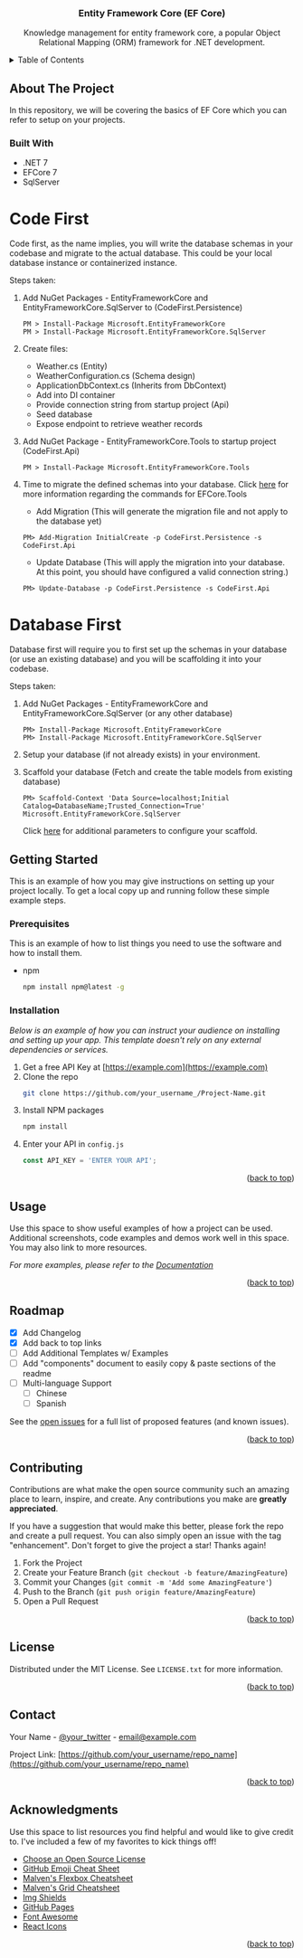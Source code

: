 <!--
*** Readme template extracted from https://github.com/othneildrew/Best-README-Template
-->

<br />
<div align="center">
  <h3 align="center">Entity Framework Core (EF Core)</h3>

  <p align="center">
    Knowledge management for entity framework core, a popular Object Relational Mapping (ORM) framework for .NET development. 
  </p>
</div>

<!-- TABLE OF CONTENTS -->
<details>
  <summary>Table of Contents</summary>
  <ol>
    <li>
      <a href="#about-the-project">About The Project</a>
      <ul>
        <li><a href="#built-with">Built With</a></li>
      </ul>
    </li>
    <li>
      <a href="#getting-started">Getting Started</a>
      <ul>
        <li><a href="#prerequisites">Prerequisites</a></li>
        <li><a href="#installation">Installation</a></li>
      </ul>
    </li>
    <li><a href="#usage">Usage</a></li>
    <li><a href="#roadmap">Roadmap</a></li>
    <li><a href="#contributing">Contributing</a></li>
    <li><a href="#license">License</a></li>
    <li><a href="#contact">Contact</a></li>
    <li><a href="#acknowledgments">Acknowledgments</a></li>
  </ol>
</details>



<!-- ABOUT THE PROJECT -->
## About The Project

In this repository, we will be covering the basics of EF Core which you can refer to setup on your projects.

### Built With
- .NET 7
- EFCore 7
- SqlServer

 
# Code First
Code first, as the name implies, you will write the database schemas in your codebase and migrate to the actual database. This could be your local database instance or containerized instance.

Steps taken:

1. Add NuGet Packages - EntityFrameworkCore and EntityFrameworkCore.SqlServer to (CodeFirst.Persistence)

    ```console
    PM > Install-Package Microsoft.EntityFrameworkCore
    PM > Install-Package Microsoft.EntityFrameworkCore.SqlServer
    ```

2. Create files:
    - Weather.cs (Entity)
    - WeatherConfiguration.cs (Schema design)
    - ApplicationDbContext.cs (Inherits from DbContext)
    - Add into DI container
    - Provide connection string from startup project (Api)
    - Seed database
    - Expose endpoint to retrieve weather records

3. Add NuGet Package - EntityFrameworkCore.Tools to startup project (CodeFirst.Api)
    ```console
    PM > Install-Package Microsoft.EntityFrameworkCore.Tools
    ```


4. Time to migrate the defined schemas into your database. Click [here](efcore-tools) for more information regarding the commands for EFCore.Tools

    - Add Migration (This will generate the migration file and not apply to the database yet)
    ```console
    PM> Add-Migration InitialCreate -p CodeFirst.Persistence -s CodeFirst.Api
    ```

    - Update Database (This will apply the migration into your database. At this point, you should have configured a valid connection string.)
    ```console
    PM> Update-Database -p CodeFirst.Persistence -s CodeFirst.Api
    ```


# Database First
Database first will require you to first set up the schemas in your database (or use an existing database) and you will be scaffolding it into your codebase.

Steps taken:

1. Add NuGet Packages - EntityFrameworkCore and EntityFrameworkCore.SqlServer (or any other database)

    ```console
    PM> Install-Package Microsoft.EntityFrameworkCore
    PM> Install-Package Microsoft.EntityFrameworkCore.SqlServer
    ```

2. Setup your database (if not already exists) in your environment.

3. Scaffold your database (Fetch and create the table models from existing database)

    ```console
    PM> Scaffold-Context 'Data Source=localhost;Initial Catalog=DatabaseName;Trusted_Connection=True' Microsoft.EntityFrameworkCore.SqlServer
    ```

    Click [here](efcore-tools) for additional parameters to configure your scaffold.






<!-- GETTING STARTED -->
## Getting Started

This is an example of how you may give instructions on setting up your project locally.
To get a local copy up and running follow these simple example steps.

### Prerequisites

This is an example of how to list things you need to use the software and how to install them.
* npm
  ```sh
  npm install npm@latest -g
  ```

### Installation

_Below is an example of how you can instruct your audience on installing and setting up your app. This template doesn't rely on any external dependencies or services._

1. Get a free API Key at [https://example.com](https://example.com)
2. Clone the repo
   ```sh
   git clone https://github.com/your_username_/Project-Name.git
   ```
3. Install NPM packages
   ```sh
   npm install
   ```
4. Enter your API in `config.js`
   ```js
   const API_KEY = 'ENTER YOUR API';
   ```

<p align="right">(<a href="#readme-top">back to top</a>)</p>



<!-- USAGE EXAMPLES -->
## Usage

Use this space to show useful examples of how a project can be used. Additional screenshots, code examples and demos work well in this space. You may also link to more resources.

_For more examples, please refer to the [Documentation](https://example.com)_

<p align="right">(<a href="#readme-top">back to top</a>)</p>



<!-- ROADMAP -->
## Roadmap

- [x] Add Changelog
- [x] Add back to top links
- [ ] Add Additional Templates w/ Examples
- [ ] Add "components" document to easily copy & paste sections of the readme
- [ ] Multi-language Support
    - [ ] Chinese
    - [ ] Spanish

See the [open issues](https://github.com/othneildrew/Best-README-Template/issues) for a full list of proposed features (and known issues).

<p align="right">(<a href="#readme-top">back to top</a>)</p>



<!-- CONTRIBUTING -->
## Contributing

Contributions are what make the open source community such an amazing place to learn, inspire, and create. Any contributions you make are **greatly appreciated**.

If you have a suggestion that would make this better, please fork the repo and create a pull request. You can also simply open an issue with the tag "enhancement".
Don't forget to give the project a star! Thanks again!

1. Fork the Project
2. Create your Feature Branch (`git checkout -b feature/AmazingFeature`)
3. Commit your Changes (`git commit -m 'Add some AmazingFeature'`)
4. Push to the Branch (`git push origin feature/AmazingFeature`)
5. Open a Pull Request

<p align="right">(<a href="#readme-top">back to top</a>)</p>



<!-- LICENSE -->
## License

Distributed under the MIT License. See `LICENSE.txt` for more information.

<p align="right">(<a href="#readme-top">back to top</a>)</p>



<!-- CONTACT -->
## Contact

Your Name - [@your_twitter](https://twitter.com/your_username) - email@example.com

Project Link: [https://github.com/your_username/repo_name](https://github.com/your_username/repo_name)

<p align="right">(<a href="#readme-top">back to top</a>)</p>



<!-- ACKNOWLEDGMENTS -->
## Acknowledgments

Use this space to list resources you find helpful and would like to give credit to. I've included a few of my favorites to kick things off!

* [Choose an Open Source License](https://choosealicense.com)
* [GitHub Emoji Cheat Sheet](https://www.webpagefx.com/tools/emoji-cheat-sheet)
* [Malven's Flexbox Cheatsheet](https://flexbox.malven.co/)
* [Malven's Grid Cheatsheet](https://grid.malven.co/)
* [Img Shields](https://shields.io)
* [GitHub Pages](https://pages.github.com)
* [Font Awesome](https://fontawesome.com)
* [React Icons](https://react-icons.github.io/react-icons/search)

<p align="right">(<a href="#readme-top">back to top</a>)</p>



<!-- MARKDOWN LINKS & IMAGES -->
<!-- https://www.markdownguide.org/basic-syntax/#reference-style-links -->
[efcore-tools]: https://learn.microsoft.com/en-us/ef/core/cli/powershell
